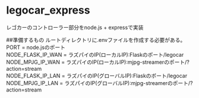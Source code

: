 # legocar_express
レゴカーのコントローラー部分をnode.js + expressで実装

##準備するもの
ルートディレクトリに.envファイルを作成する必要がある。  
PORT = node.jsのポート  
NODE_FLASK_IP_WAN = ラズパイのIP(ローカルIP):Flaskのポート/legocar  
NODE_MPJG_IP_WAN =  ラズパイのIP(ローカルIP):mjpg-streamerのポート/?action=stream  
NODE_FLASK_IP_LAN = ラズパイのIP(グローバルIP):Flaskのポート/legocar  
NODE_MPJG_IP_LAN =  ラズパイのIP(グローバルIP):mjpg-streamerのポート/?action=stream  
